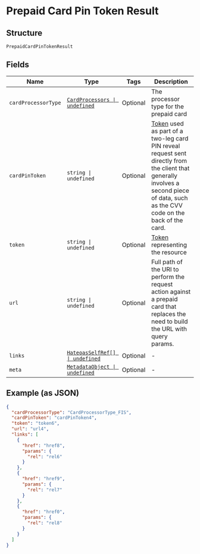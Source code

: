 
# Prepaid Card Pin Token Result

## Structure

`PrepaidCardPinTokenResult`

## Fields

| Name | Type | Tags | Description |
|  --- | --- | --- | --- |
| `cardProcessorType` | [`CardProcessors \| undefined`](../../doc/models/card-processors.md) | Optional | The processor type for the prepaid card |
| `cardPinToken` | `string \| undefined` | Optional | [Token](#/rest/models/structures/prepaid-card-pin-token) used as part of a two-leg card PIN reveal request sent directly from the client that generally involves a second piece of data, such as the CVV code on the back of the card. |
| `token` | `string \| undefined` | Optional | [Token](#/rest/models/structures/token) representing the resource |
| `url` | `string \| undefined` | Optional | Full path of the URI to perform the request action against a prepaid card that replaces the need to build the URL with query params. |
| `links` | [`HateoasSelfRef[] \| undefined`](../../doc/models/hateoas-self-ref.md) | Optional | - |
| `meta` | [`MetadataObject \| undefined`](../../doc/models/metadata-object.md) | Optional | - |

## Example (as JSON)

```json
{
  "cardProcessorType": "CardProcessorType_FIS",
  "cardPinToken": "cardPinToken4",
  "token": "token6",
  "url": "url4",
  "links": [
    {
      "href": "href8",
      "params": {
        "rel": "rel6"
      }
    },
    {
      "href": "href9",
      "params": {
        "rel": "rel7"
      }
    },
    {
      "href": "href0",
      "params": {
        "rel": "rel8"
      }
    }
  ]
}
```

